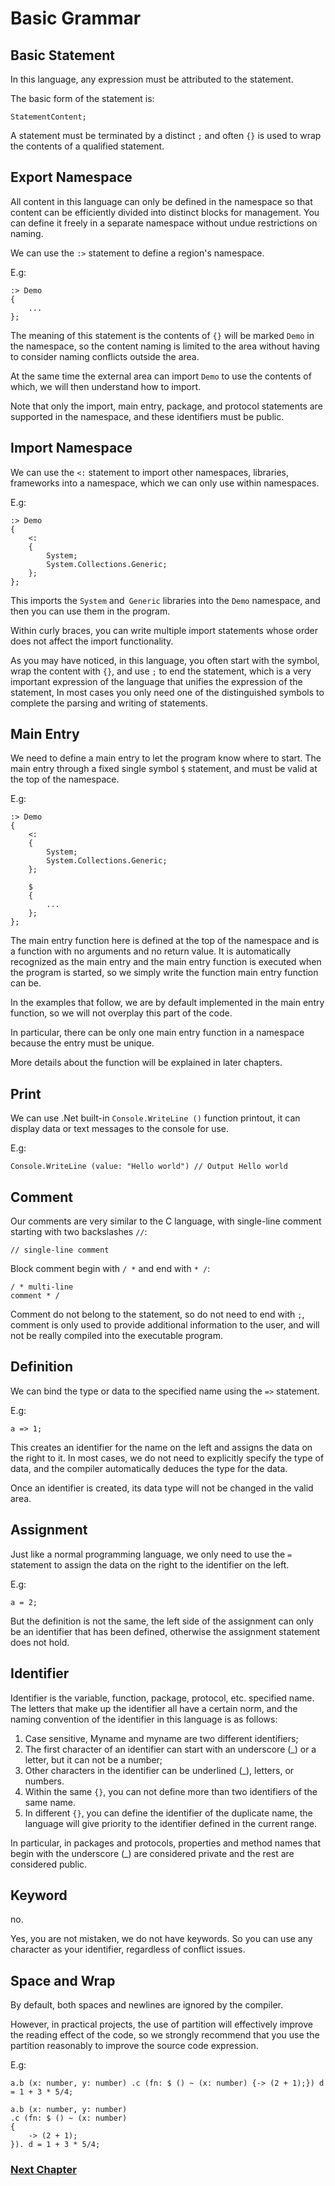 # Basic Grammar
## Basic Statement
In this language, any expression must be attributed to the statement.

The basic form of the statement is:

    StatementContent;

A statement must be terminated by a distinct `;` and often `{}` is used to wrap the contents of a qualified statement.
## Export Namespace
All content in this language can only be defined in the namespace so that content can be efficiently divided into distinct blocks for management. You can define it freely in a separate namespace without undue restrictions on naming.

We can use the `:>` statement to define a region's namespace.

E.g:

    :> Demo
    {
        ...
    };

The meaning of this statement is the contents of `{}` will be marked `Demo` in the namespace, so the content naming is limited to the area without having to consider naming conflicts outside the area.

At the same time the external area can import `Demo` to use the contents of which, we will then understand how to import.

Note that only the import, main entry, package, and protocol statements are supported in the namespace, and these identifiers must be public.
## Import Namespace
We can use the `<:` statement to import other namespaces, libraries, frameworks into a namespace, which we can only use within namespaces.

E.g:

    :> Demo
    {
        <:
        {
            System;
            System.Collections.Generic;
        };
    };

This imports the `System` and` Generic` libraries into the `Demo` namespace, and then you can use them in the program.

Within curly braces, you can write multiple import statements whose order does not affect the import functionality.

As you may have noticed, in this language, you often start with the symbol, wrap the content with `{}`, and use `;` to end the statement, which is a very important expression of the language that unifies the expression of the statement, In most cases you only need one of the distinguished symbols to complete the parsing and writing of statements.
## Main Entry
We need to define a main entry to let the program know where to start. The main entry through a fixed single symbol `$` statement, and must be valid at the top of the namespace.

E.g:

    :> Demo
    {
        <:
        {
            System;
            System.Collections.Generic;
        };

        $
        {
            ...
        };
    };

The main entry function here is defined at the top of the namespace and is a function with no arguments and no return value. It is automatically recognized as the main entry and the main entry function is executed when the program is started, so we simply write the function main entry function can be.

In the examples that follow, we are by default implemented in the main entry function, so we will not overplay this part of the code.

In particular, there can be only one main entry function in a namespace because the entry must be unique.

More details about the function will be explained in later chapters.
## Print
We can use .Net built-in `Console.WriteLine ()` function printout, it can display data or text messages to the console for use.

E.g:

    Console.WriteLine (value: "Hello world") // Output Hello world

## Comment
Our comments are very similar to the C language, with single-line comment starting with two backslashes `//`:

    // single-line comment

Block comment begin with `/ *` and end with `* /`:

    / * multi-line
    comment * /

Comment do not belong to the statement, so do not need to end with `;`, comment is only used to provide additional information to the user, and will not be really compiled into the executable program.
## Definition
We can bind the type or data to the specified name using the `=>` statement.

E.g:

    a => 1;

This creates an identifier for the name on the left and assigns the data on the right to it. In most cases, we do not need to explicitly specify the type of data, and the compiler automatically deduces the type for the data.

Once an identifier is created, its data type will not be changed in the valid area.

## Assignment
Just like a normal programming language, we only need to use the `=` statement to assign the data on the right to the identifier on the left.

E.g:

    a = 2;

But the definition is not the same, the left side of the assignment can only be an identifier that has been defined, otherwise the assignment statement does not hold.
## Identifier
Identifier is the variable, function, package, protocol, etc. specified name. The letters that make up the identifier all have a certain norm, and the naming convention of the identifier in this language is as follows:

1. Case sensitive, Myname and myname are two different identifiers;
1. The first character of an identifier can start with an underscore (_) or a letter, but it can not be a number;
1. Other characters in the identifier can be underlined (_), letters, or numbers.
1. Within the same `{}`, you can not define more than two identifiers of the same name.
1. In different `{}`, you can define the identifier of the duplicate name, the language will give priority to the identifier defined in the current range.

In particular, in packages and protocols, properties and method names that begin with the underscore (_) are considered private and the rest are considered public.
## Keyword
no.

Yes, you are not mistaken, we do not have keywords. So you can use any character as your identifier, regardless of conflict issues.
## Space and Wrap
By default, both spaces and newlines are ignored by the compiler.

However, in practical projects, the use of partition will effectively improve the reading effect of the code, so we strongly recommend that you use the partition reasonably to improve the source code expression.

E.g:

    a.b (x: number, y: number) .c (fn: $ () ~ (x: number) {-> (2 + 1);}) d = 1 + 3 * 5/4;

    a.b (x: number, y: number)
    .c (fn: $ () ~ (x: number)
    {
        -> (2 + 1);
    }). d = 1 + 3 * 5/4;

### [Next Chapter](basic-type.md)